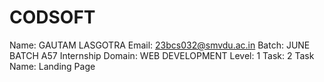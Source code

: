 # CODSOFT
Name: GAUTAM LASGOTRA
Email: 23bcs032@smvdu.ac.in
Batch: JUNE BATCH A57
Internship Domain: WEB DEVELOPMENT
Level: 1
Task: 2
Task Name: Landing Page
